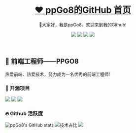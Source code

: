 <p align="center">
  <h1 align="center"><a href="https://github.com/ppGo8">❤️ ppGo8的GitHub 首页</a></h1>
</p>
<p align="center">
 🤝大家好，我是ppGo8。欢迎来到我的Github!
</p>

<p align="center">
  <img src="https://img.shields.io/static/v1?label=Language&message=JavaScript&color=yellow"/> 
  <img src="https://img.shields.io/static/v1?label=Language&message=Nodejs&color=pink"/>
  <img src="https://img.shields.io/static/v1?label=Program&message=Vue&color=blue"/>
  <a href="https://ppgo8.github.io/"><img src="https://img.shields.io/static/v1?label=Blog&message=Blog&color=green"/></a>
</p>
<br>

## 🧸 前端工程师——PPGO8

热爱前端、热爱技术，努力成为一名优秀的前端工程师!<br>

### 🍭 开源项目

[![](https://github-readme-stats.vercel.app/api/pin/?username=ppGo8&repo=vue-management-system&show_icons=true&bg_color=30,e96443,904e95&title_color=fff&text_color=fff&icon_color=fff)](https://github.com/ppGo8/vue-management-system)
[![](https://github-readme-stats.vercel.app/api/pin/?username=ppGo8&repo=vue-management-system-api&show_icons=true&bg_color=30,e96443,904e95&title_color=fff&text_color=fff&icon_color=fff)](https://github.com/ppGo8/vue-management-system-api)
[![](https://github-readme-stats.vercel.app/api/pin/?username=ppGo8&repo=P-Element-Plus&show_icons=true&bg_color=30,e96443,904e95&title_color=fff&text_color=fff&icon_color=fff)](https://github.com/ppGo8/P-Element-Plus)


### 🔥 Github 活跃度
![ppGo8's GitHub stats](https://github-readme-stats.vercel.app/api?username=ppGo8&custom_title=ppGo8的统计数据&show_icons=true&bg_color=30,e96443,904e95&title_color=fff&text_color=fff&icon_color=fff)
![技术占比](https://github-readme-stats.vercel.app/api/top-langs/?username=ppGo8&layout=compact&langs_count=8&custom_title=技术占比&show_icons=true&bg_color=30,e96443,904e95&title_color=fff&text_color=fff&icon_color=fff)
![](https://github-readme-activity-graph.vercel.app/graph?username=ppGo8&theme=dracula&custom_title=ppGo8的日活跃图&radius=10)
<br>



<!--
**ppGo8/ppGo8** is a ✨ _special_ ✨ repository because its `README.md` (this file) appears on your GitHub profile.

Here are some ideas to get you started:

- 🔭 I’m currently working on ...
- 🌱 I’m currently learning ...
- 👯 I’m looking to collaborate on ...
- 🤔 I’m looking for help with ...
- 💬 Ask me about ...
- 📫 How to reach me: ...
- 😄 Pronouns: ...
- ⚡ Fun fact: ...
-->
